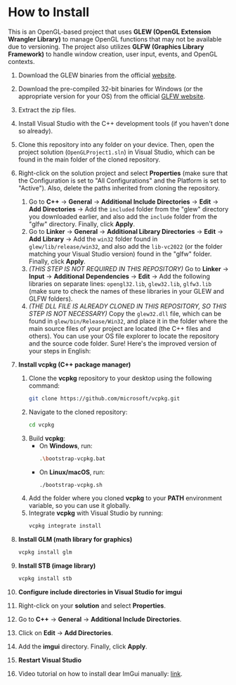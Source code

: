 # How to Install

This is an OpenGL-based project that uses **GLEW (OpenGL Extension Wrangler Library)** to manage OpenGL functions that may not be available due to versioning. The project also utilizes **GLFW (Graphics Library Framework)** to handle window creation, user input, events, and OpenGL contexts.

1. Download the GLEW binaries from the official [website](https://glew.sourceforge.net/).
2. Download the pre-compiled 32-bit binaries for Windows (or the appropriate version for your OS) from the official [GLFW website](https://www.glfw.org/download.html).
3. Extract the zip files.
4. Install Visual Studio with the C++ development tools (if you haven't done so already).
5. Clone this repository into any folder on your device. Then, open the project solution (`OpenGLProject1.sln`) in Visual Studio, which can be found in the main folder of the cloned repository.
6. Right-click on the solution project and select **Properties** (make sure that the Configuration is set to "All Configurations" and the Platform is set to "Active"). Also, delete the paths inherited from cloning the repository.
   1. Go to **C++** → **General** → **Additional Include Directories** → **Edit** → **Add Directories** → Add the `included` folder from the "glew" directory you downloaded earlier, and also add the `include` folder from the "glfw" directory. Finally, click **Apply**.
   2. Go to **Linker** → **General** → **Additional Library Directories** → **Edit** → **Add Library** → Add the `win32` folder found in `glew/lib/release/win32`, and also add the `lib-vc2022` (or the folder matching your Visual Studio version) found in the "glfw" folder. Finally, click **Apply**.
   3. *(THIS STEP IS NOT REQUIRED IN THIS REPOSITORY)* Go to **Linker** → **Input** → **Additional Dependencies** → **Edit** → Add the following libraries on separate lines: `opengl32.lib`, `glew32.lib`, `glfw3.lib` (make sure to check the names of these libraries in your GLEW and GLFW folders).
   4. *(THE DLL FILE IS ALREADY CLONED IN THIS REPOSITORY, SO THIS STEP IS NOT NECESSARY)* Copy the `glew32.dll` file, which can be found in `glew/bin/Release/Win32`, and place it in the folder where the main source files of your project are located (the C++ files and others). You can use your OS file explorer to locate the repository and the source code folder.
Sure! Here's the improved version of your steps in English:

7. **Install vcpkg (C++ package manager)**
   1. Clone the **vcpkg** repository to your desktop using the following command:
      ```bash
      git clone https://github.com/microsoft/vcpkg.git
      ```
   2. Navigate to the cloned repository:
      ```bash
      cd vcpkg
      ```
   3. Build **vcpkg**:
      - On **Windows**, run:
        ```bash
        .\bootstrap-vcpkg.bat
        ```
      - On **Linux/macOS**, run:
        ```bash
        ./bootstrap-vcpkg.sh
        ```
   4. Add the folder where you cloned **vcpkg** to your **PATH** environment variable, so you can use it globally.
   5. Integrate **vcpkg** with Visual Studio by running:
      ```bash
      vcpkg integrate install
      ```
8. **Install GLM (math library for graphics)**
   ```bash
   vcpkg install glm
   ```
9. **Install STB (image library)**
   ```bash
   vcpkg install stb
   ```
10. **Configure include directories in Visual Studio for imgui**
   1. Right-click on your **solution** and select **Properties**.
   2. Go to **C++** → **General** → **Additional Include Directories**.
   3. Click on **Edit** → **Add Directories**.
   4. Add the **imgui** directory. Finally, click **Apply**.
11. **Restart Visual Studio**
12. Video tutorial on how to install dear ImGui manually: [link](https://www.youtube.com/watch?v=VRwhNKoxUtk).
